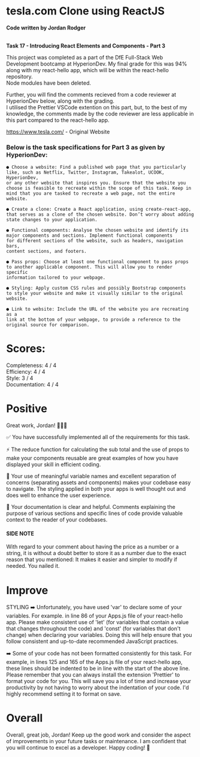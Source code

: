 # tesla.com Clone using ReactJS
<strong>Code written by Jordan Rodger</strong>
<br>
<br>

<strong>Task 17 - Introducing React Elements and Components - Part 3</strong>

This project was completed as a part of the DfE Full-Stack Web Development bootcamp at HyperionDev. My final grade for this was 94% along with my react-hello app, which will be within the react-hello repository.
<br>
Node modules have been deleted.

Further, you will find the comments recieved from a code reviewer at HyperionDev below, along with the grading.
<br>
I utilised the Prettier VSCode extention on this part, but, to the best of my knowledge, the comments made by the code reviewer are less applicable in this part compared to the react-hello app.

https://www.tesla.com/ - Original Website

<h3>Below is the task specifications for Part 3 as given by HyperionDev:</h3>

	● Choose a website: Find a published web page that you particularly
	like, such as Netflix, Twitter, Instagram, Takealot, UCOOK, HyperionDev,
	or any other website that inspires you. Ensure that the website you
	choose is feasible to recreate within the scope of this task. Keep in
	mind that you are tasked to recreate a web page, not the entire
	website.
 
	● Create a clone: Create a React application, using create-react-app,
	that serves as a clone of the chosen website. Don’t worry about adding
	state changes to your application.
 
	● Functional components: Analyse the chosen website and identify its
	major components and sections. Implement functional components
	for different sections of the website, such as headers, navigation bars,
	content sections, and footers.
 
	● Pass props: Choose at least one functional component to pass props
	to another applicable component. This will allow you to render specific
	information tailored to your webpage.
 
	● Styling: Apply custom CSS rules and possibly Bootstrap components
	to style your website and make it visually similar to the original website.
 
	● Link to website: Include the URL of the website you are recreating as a
	link at the bottom of your webpage, to provide a reference to the
	original source for comparison.

 # Scores:

Completeness: 4 / 4
<br>
Efficiency: 4 / 4
<br>
Style: 3 / 4
<br>
Documentation: 4 / 4

# Positive
Great work, Jordan! 👏👏👏

✅ You have successfully implemented all of the requirements for this task.

⚡️ The reduce function for calculating the sub total and the use of props to make your components reusable are great examples of how you have displayed your skill in efficient coding.

💯 Your use of meaningful variable names and excellent separation of concerns (separating assets and components) makes your codebase easy to navigate. The styling applied in both your apps is well thought out and does well to enhance the user experience.

📝 Your documentation is clear and helpful. Comments explaining the purpose of various sections and specific lines of code provide valuable context to the reader of your codebases.

<h4> SIDE NOTE </h4>
With regard to your comment about having the price as a number or a string, it is without a doubt better to store it as a number due to the exact reason that you mentioned: It makes it easier and simpler to modify if needed. You nailed it.


# Improve
STYLING
➡️ Unfortunately, you have used 'var' to declare some of your variables. For example. in line 86 of your Apps.js file of your react-hello app. Please make consistent use of 'let' (for variables that contain a value that changes throughout the code) and 'const' (for variables that don't change) when declaring your variables. Doing this will help ensure that you follow consistent and up-to-date recommended JavaScript practices.

➡️ Some of your code has not been formatted consistently for this task. For example, in lines 125 and 165 of the Apps.js file of your react-hello app, these lines should be indented to be in line with the start of the above line. Please remember that you can always install the extension 'Prettier' to format your code for you. This will save you a lot of time and increase your productivity by not having to worry about the indentation of your code. I'd highly recommend setting it to format on save. 

# Overall
Overall, great job, Jordan! Keep up the good work and consider the aspect of improvements in your future tasks or maintenance. I am confident that you will continue to excel as a developer. Happy coding! 🚀

